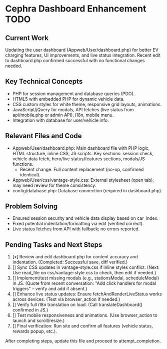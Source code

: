 # Cephra Dashboard Enhancement TODO

## Current Work
Updating the user dashboard (Appweb/User/dashboard.php) for better EV charging features, UI improvements, and live status integration. Recent edit to dashboard.php confirmed successful with no functional changes needed.

## Key Technical Concepts
- PHP for session management and database queries (PDO).
- HTML5 with embedded PHP for dynamic vehicle data.
- CSS custom styles for white theme, responsive grid layouts, animations.
- JavaScript/jQuery for modals, API fetches (live status from api/mobile.php or admin API), i18n, mobile menu.
- Integration with database for user/vehicle info.

## Relevant Files and Code
- Appweb/User/dashboard.php: Main dashboard file with PHP logic, HTML structure, inline CSS, JS scripts. Key sections: session check, vehicle data fetch, hero/live status/features sections, modals/JS functions.
  - Recent change: Full content replacement (no-op, confirmed identical).
- Appweb/User/css/vantage-style.css: External stylesheet (open tab); may need review for theme consistency.
- config/database.php: Database connection (required in dashboard.php).

## Problem Solving
- Ensured session security and vehicle data display based on car_index.
- Fixed potential indentation/formatting via edit (verified correct).
- Live status fetches from API with fallback; no errors reported.

## Pending Tasks and Next Steps
1. [x] Review and edit dashboard.php for content accuracy and indentation. (Completed: Successful save, diff verified.)
2. [] Sync CSS updates in vantage-style.css if inline styles conflict. (Next: Use read_file on css/vantage-style.css to check, then edit if needed.)
3. [] Implement/test missing modals (e.g., stationsModal, scheduleModal) in JS. (Quote from recent conversation: "Add click handlers for modal triggers" – verify and add if absent.)
4. [] Enhance live status updates: Ensure fetchAndRenderLiveStatus works across devices. (Test via browser_action if needed.)
5. [] Verify full i18n translation on load. (Call translateDashboard() confirmed in JS.)
6. [] Test mobile responsiveness and animations. (Use browser_action to launch and scroll/resize.)
7. [] Final verification: Run site and confirm all features (vehicle status, rewards popup, etc.).

After completing steps, update this file and proceed to attempt_completion.

